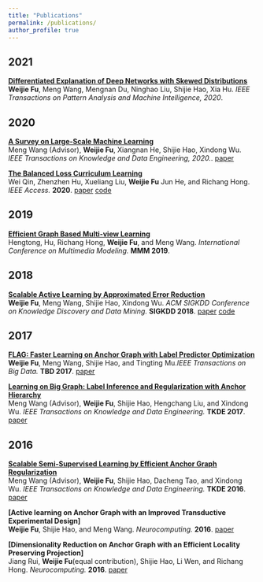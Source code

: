 ```yaml
---
title: "Publications"
permalink: /publications/
author_profile: true
---
```


<!-- ## Preprints -->


<!-- <i>System Machine Learning.</i> <b>SysML 2019</b>.-->


## 2021

<b>[Differentiated Explanation of Deep Networks with Skewed Distributions](??)</b><br><b>Weijie Fu</b>, Meng Wang, Mengnan Du, Ninghao Liu, Shijie Hao, Xia Hu. <i>IEEE Transactions on Pattern Analysis and Machine Intelligence, 2020</i>.

## 2020

<b>[A Survey on Large-Scale Machine Learning](??)</b><br>Meng Wang (Advisor), <b>Weijie Fu</b>, Xiangnan He, Shijie Hao, Xindong Wu. <i>IEEE Transactions on Knowledge and Data Engineering, 2020.</i>. [paper](https://arxiv.org/abs/2008.03911)

<b>[The Balanced Loss Curriculum Learning](??)</b><br>Wei Qin, Zhenzhen Hu, Xueliang Liu, <b>Weijie Fu</b> Jun He, and Richang Hong. <i>IEEE Access.</i> <b>2020</b>. [paper](http://ieeexplore.ieee.org/document/8977493/) [code](??)

## 2019

<b>[Efficient Graph Based Multi-view Learning](??)</b><br>Hengtong, Hu, Richang Hong, <b>Weijie Fu</b>, and Meng Wang. <i>International Conference on Multimedia Modeling.</i> <b>MMM 2019</b>.

## 2018

<b>[Scalable Active Learning by Approximated Error Reduction](??)</b><br><b>Weijie Fu</b>, Meng Wang, Shijie Hao, Xindong Wu. <i>ACM SIGKDD Conference on Knowledge Discovery and Data Mining.</i> <b>SIGKDD 2018</b>. [paper](https://dl.acm.org/doi/pdf/10.1145/3219819.3219954) [code](??)

## 2017 

<b>[FLAG: Faster Learning on Anchor Graph with Label Predictor Optimization](??)</b><br><b>Weijie Fu</b>, Meng Wang, Shijie Hao, and Tingting Mu.<i>IEEE Transactions on Big Data.</i> <b>TBD 2017</b>. [paper](https://ieeexplore.ieee.org/document/8054679)

<b>[Learning on Big Graph: Label Inference and Regularization with Anchor Hierarchy](??)</b><br>Meng Wang (Advisor), <b>Weijie Fu</b>, Shijie Hao, Hengchang Liu, and Xindong Wu. <i>IEEE Transactions on Knowledge and Data Engineering.</i> <b>TKDE 2017</b>. [paper](https://ieeexplore.ieee.org/document/7820177)

## 2016 

<b>[Scalable Semi-Supervised Learning by Efficient Anchor Graph Regularization](??)</b><br>Meng Wang (Advisor), <b>Weijie Fu</b>, Shijie Hao, Dacheng Tao, and Xindong Wu. <i>IEEE Transactions on Knowledge and Data Engineering.</i> <b>TKDE 2016</b>. [paper](https://ieeexplore.ieee.org/document/7420705)

<b>[Active learning on Anchor Graph with an Improved Transductive Experimental Design]</b><br><b>Weijie Fu</b>, Shijie Hao, and Meng Wang. <i>Neurocomputing.</i> <b>2016</b>. [paper](https://www.sciencedirect.com/science/article/pii/S0925231215008929)

<b>[Dimensionality Reduction on Anchor Graph with an Efficient Locality Preserving Projection]</b><br>Jiang Rui, <b>Weijie Fu</b>(equal contribution), Shijie Hao, Li Wen, and Richang Hong. <i>Neurocomputing.</i> <b>2016</b>. [paper](https://www.sciencedirect.com/science/article/pii/S0925231215018536)
